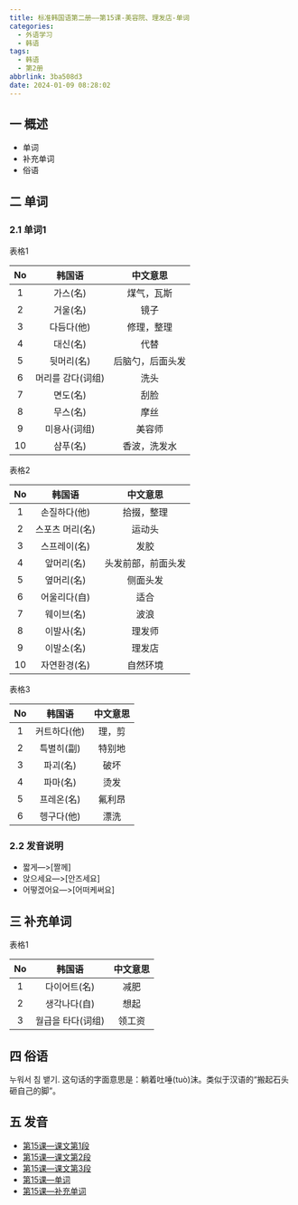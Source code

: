 ```yaml
---
title: 标准韩国语第二册——第15课-美容院、理发店-单词
categories:
  - 外语学习
  - 韩语
tags:
  - 韩语
  - 第2册
abbrlink: 3ba508d3
date: 2024-01-09 08:28:02
---
```

## 一 概述

* 单词
* 补充单词
* 俗语

<!--more-->

## 二  单词

### 2.1 单词1

表格1

|  No  |      韩国语       |     中文意思     |
| :--: | :---------------: | :--------------: |
|  1   |     가스(名)      |    煤气，瓦斯    |
|  2   |     거울(名)      |       镜子       |
|  3   |    다듬다(他)     |    修理，整理    |
|  4   |     대신(名)      |       代替       |
|  5   |    뒷머리(名)     | 后脑勺，后面头发 |
|  6   | 머리를 감다(词组) |       洗头       |
|  7   |     면도(名)      |       刮脸       |
|  8   |     무스(名)      |       摩丝       |
|  9   |   미용사(词组)    |      美容师      |
|  10  |     샴푸(名)      |   香波，洗发水   |

表格2

|  No  |     韩国语      |      中文意思      |
| :--: | :-------------: | :----------------: |
|  1   |  손질하다(他)   |     拾掇，整理     |
|  2   | 스포츠 머리(名) |       运动头       |
|  3   |  스프레이(名)   |        发胶        |
|  4   |   앞머리(名)    | 头发前部，前面头发 |
|  5   |   옆머리(名)    |      侧面头发      |
|  6   |  어울리다(自)   |        适合        |
|  7   |   웨이브(名)    |        波浪        |
|  8   |   이발사(名)    |       理发师       |
|  9   |   이발소(名)    |       理发店       |
|  10  |  자연환경(名)   |      自然环境      |

表格3

|  No  |    韩国语    | 中文意思 |
| :--: | :----------: | :------: |
|  1   | 커트하다(他) |  理，剪  |
|  2   |  특별히(副)  |  特别地  |
|  3   |   파괴(名)   |   破坏   |
|  4   |   파마(名)   |   烫发   |
|  5   |  프레온(名)  |  氟利昂  |
|  6   |  헹구다(他)  |   漂洗   |

### 2.2 发音说明

* 짧게—>[짤께]
* 앉으세요—>[안즈세요]
* 어떻겠어요—>[어떠케써요]


## 三 补充单词

表格1

|  No  |      韩国语       | 中文意思 |
| :--: | :---------------: | :------: |
|  1   |   다이어트(名)    |   减肥   |
|  2   |   생각나다(自)    |   想起   |
|  3   | 월급을 타다(词组) |  领工资  |

## 四 俗语

누워서 침 뱉기. 这句话的字面意思是：躺着吐唾(tuò)沫。类似于汉语的“搬起石头砸自己的脚”。

## 五 发音

* [第15课—课文第1段][1]
* [第15课—课文第2段][2]
* [第15课—课文第3段][3]
* [第15课—单词][4]
* [第15课—补充单词][5]



[1]:https://active.clewm.net/CzVvc7?qrurl=http://qr31.cn/CzVvc7&gtype=1&key=c93ee17ad8da87057045040c741c1cfeba0f776011
[2]:https://active.clewm.net/E7tWF6?qrurl=http://qr31.cn/E7tWF6&gtype=1&key=60dbe17df9c3e32a0045049351db2fa2c1e3fe6049
[3]:https://active.clewm.net/BZ6z8A?qrurl=http://qr31.cn/BZ6z8A&gtype=1&key=e73c717995db68d0f045046d9ad4138fbb4afd5078
[4]:https://active.clewm.net/CS7ywo?qrurl=http://qr31.cn/CS7ywo&gtype=1&key=8e59617c016f2f1ee04504297d9421b44856731115
[5]:https://active.clewm.net/Dvk5ij?qrurl=http://qr31.cn/Dvk5ij&gtype=1&key=01e85176264ad234f04504513fb2dd26d9a2faf147